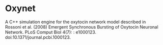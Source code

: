 # Oxynet
A C++ simulation engine for the oxytocin network model described in Rossoni et al. (2008) Emergent Synchronous Bursting of Oxytocin Neuronal Network.  PLoS Comput Biol 4(7): : e1000123. doi:10.1371/journal.pcbi.1000123.
